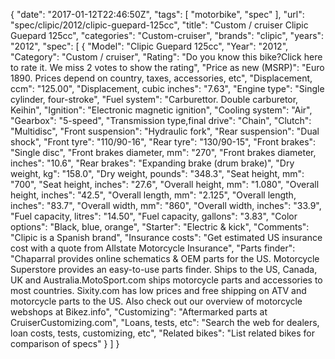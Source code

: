 {
    "date": "2017-01-12T22:46:50Z",
    "tags": [
        "motorbike",
        "spec"
    ],
    "url": "spec\/clipic\/2012\/clipic-guepard-125cc",
    "title": "Custom \/ cruiser Clipic Guepard 125cc",
    "categories": "Custom-cruiser",
    "brands": "clipic",
    "years": "2012",
    "spec": [
        {
            "Model": "Clipic Guepard 125cc",
            "Year": "2012",
            "Category": "Custom \/ cruiser",
            "Rating": "Do you know this bike?Click here to rate it. We miss 2 votes to show the rating",
            "Price as new (MSRP)": "Euro 1890.  Prices depend on country, taxes, accessories, etc",
            "Displacement, ccm": "125.00",
            "Displacement, cubic inches": "7.63",
            "Engine type": "Single cylinder, four-stroke",
            "Fuel system": "Carburettor. Double carburetor, Keihin",
            "Ignition": "Electronic magnetic ignition",
            "Cooling system": "Air",
            "Gearbox": "5-speed",
            "Transmission type,final drive": "Chain",
            "Clutch": "Multidisc",
            "Front suspension": "Hydraulic fork",
            "Rear suspension": "Dual shock",
            "Front tyre": "110\/90-16",
            "Rear tyre": "130\/90-15",
            "Front brakes": "Single disc",
            "Front brakes diameter, mm": "270",
            "Front brakes diameter, inches": "10.6",
            "Rear brakes": "Expanding brake (drum brake)",
            "Dry weight, kg": "158.0",
            "Dry weight, pounds": "348.3",
            "Seat height, mm": "700",
            "Seat height, inches": "27.6",
            "Overall height, mm": "1.080",
            "Overall height, inches": "42.5",
            "Overall length, mm": "2.125",
            "Overall length, inches": "83.7",
            "Overall width, mm": "860",
            "Overall width, inches": "33.9",
            "Fuel capacity, litres": "14.50",
            "Fuel capacity, gallons": "3.83",
            "Color options": "Black, blue, orange",
            "Starter": "Electric & kick",
            "Comments": "Clipic is a Spanish brand",
            "Insurance costs": "Get estimated US insurance cost with a quote from Allstate Motorcycle Insurance",
            "Parts finder": "Chaparral provides online schematics & OEM parts for the US.   Motorcycle Superstore provides an easy-to-use parts finder. Ships to the US, Canada, UK and Australia.MotoSport.com ships motorcycle parts and accessories to most countries.    Sixity.com has low prices and free shipping on ATV and motorcycle parts to the US. Also check out our overview of motorcycle webshops at Bikez.info",
            "Customizing": "Aftermarked parts at CruiserCustomizing.com",
            "Loans, tests, etc": "Search the web for dealers, loan costs, tests, customizing, etc",
            "Related bikes": "List related bikes for comparison of specs"
        }
    ]
}